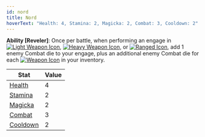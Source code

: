 ```yaml
---
id: nord
title: Nord
hoverText: "Health: 4, Stamina: 2, Magicka: 2, Combat: 3, Cooldown: 2"
---
```


**Ability [Reveler]**: Once per battle, when performing an engage in [<img src="/icons/light-weapon.svg" alt="Light Weapon Icon" class="icon-svg" />](docs/battles/battle-forms/light-weapon), [<img src="/icons/heavy-weapon.svg" alt="Heavy Weapon Icon" class="icon-svg" />](docs/battles/battle-forms/heavy-weapon), or [<img src="/icons/ranged-weapon.svg" alt="Ranged Icon" class="icon-svg" />](docs/battles/battle-forms/ranged-weapon), add 1 enemy Combat die to your engage, plus an additional enemy Combat die for each [<img src="/icons/weapon.svg" alt="Weapon Icon" class="icon-svg" />](/docs/items/types/weapon) in your inventory.

| Stat                               | Value |
| ---------------------------------- | ----- |
| [Health](/docs/stats/health)       | 4     |
| [Stamina](/docs/stats/stamina)     | 2     |
| [Magicka](/docs/stats/magicka)     | 2     |
| [Combat](/docs/skill-lines/combat) | 3     |
| [Cooldown](/docs/stats/cooldown)   | 2     |
